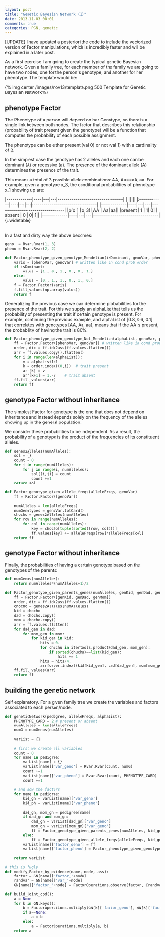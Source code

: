 ```yaml
---
layout: post
title: "Genetic Bayesian Network (I)"
date: 2013-11-03 08:01
comments: true
categories: PGN, genetic
---
```


[UPDATE] I have updated a posteriori the code to include the vectorized version of Factor manipulations, which is incredibly faster and will be explained in a later post.

As a first exercise I am going to create the typical genetic Bayesian network. Given a family tree, for each member of the family we are going to have two nodes, one for the person's genotype, and another for her phenotype. The template would be:

{% img center /images/nov13/template.png 500 Template for Genetic Bayesian Network%}


## phenotype Factor
The Phenotype of a person will depend on her Genotype, so there is a single link between both nodes. The factor that describes this relationship (probability of trait present given the genotype) will be a function that computes the probability of each possible assignment. 

The phenotype can be either present (val 0) or not (val 1) with a cardinality of 2.

In the simplest case the genotype has 2 alleles and each one can be dominant (A) or recessive (a). The presence of the dominant allele (A) determines the presence of the trait. 

This means a total of 3 possible allele combinations: AA, Aa\=\=aA, aa. For example, given a genotype x\_3, the conditional probabilities of phenotype x\_1 showing up are:


|-------------|----|---|---|---------------------------------|
| |||||
|:------------|---:|--:|--:|:--------------------------------|
|-------------|----|---|---|---------------------------------|
|p(x\_1 \| x\_3)| AA | Aa| aa||
|present      |  1 |  1|  0|                                 |
absent        |  0 |  0|  1||
|-------------|----|---|---|---------------------------------|
{:.widetable}


<br/>
In a fast and dirty way the above becomes:

```python Factor for phenotype given genotype in Mendellian manner
geno  = Rvar.Rvar(1, 3)
pheno = Rvar.Rvar(2, 2)

def Factor_phenotype_given_genotype_Mendelian(isDominant, genoVar, phenoVar):
    varis = [phenoVar, genoVar] # written like in cond prob order
    if isDominant:
        valus = [1., 0., 1., 0., 0., 1.]
    else:
        valus = [0., 1., 1., 0., 1., 0.]
    f = Factor.Factor(varis)
    f.fill_values(np.array(valus))
    return f
```

Generalizing the previous case we can determine probabilities for the presence of the trait. For this we supply an alphaList that tells us the probability of presenting the trait if certain genotype is present. For example, continuing the previous example, and alphaList of [0.8, 0.6, 0.1] that correlates with genotypes [AA, Aa, aa], means that if the AA is present, the probability of having the trait is 80%.

```python Factor for phenotype given genotype and probabilities
def Factor_phenotype_given_genotype_Not_Mendelian(alphaList, genoVar, phenoVar):
    ff = Factor.Factor([phenoVar, genoVar]) # written like in cond prob order
    order, dic = ff.idx2ass(ff.values.flatten())
    arr = ff.values.copy().flatten()
    for i in range(len(alphaList)):
        v = alphaList[i]
        k = order.index((0,i))  # trait present
        arr[k] = v
        arr[k+1] = 1.-v    # trait absent
    ff.fill_values(arr)
    return ff
```

## genotype Factor without inheritance

The simplest Factor for genotype is the one that does not depend on inheritance and instead depends solely on the frequency of the alleles showing up in the general population. 

We consider these probabilities to be independent. As a result, the probability of a genotype is the product of the frequencies of its constituent alleles.

```python Factor Genotype given Alleles frequency (in general population)
def genes2Alleles(numAlleles):
    sol = {}
    count = 0
    for i in range(numAlleles):
        for j in range(i, numAlleles):
            sol[(i,j)] = count
            count +=1
    return sol

def Factor_genotype_given_allele_freqs(alleleFreqs, genoVar):
    ff = Factor.Factor([genoVar])
    
    numAlleles = len(alleleFreqs)    
    numGenotypes = genoVar.totCard()
    chocho = genes2Alleles(numAlleles)
    for row in range(numAlleles):
        for col in range(numAlleles):
            key = chocho[tuple(sorted((row, col)))]
            ff.values[key] += alleleFreqs[row]*alleleFreqs[col]
    return ff
```

## genotype Factor without inheritance

Finally, the probabilities of having a certain genotype based on the genotypes of the parents:



```python Factor Genotype given Parents Genotypes
def numGenos(numAlleles):
    return numAlleles*(numAlleles+1)/2

def Factor_genotype_given_parents_genes(numAlleles, genKid, genDad, genMom):
    ff = Factor.Factor([genKid, genDad, genMom])
    order, dic = ff.idx2ass(ff.values.flatten())
    chocho = genes2Alleles(numAlleles)
    kid = chocho
    dad = chocho.copy()
    mom = chocho.copy()
    arr = ff.values.flatten()
    for dad_gen in dad:
        for mom_gen in mom:
            for kid_gen in kid:
                hits = 0.
                for chuchu in itertools.product(dad_gen, mom_gen):
                    if sorted(chuchu)==list(kid_gen):
                        hits += 1
                hits = hits/4.
                arr[order.index((kid[kid_gen], dad[dad_gen], mom[mom_gen]))] = hits
    ff.fill_values(arr)
    return ff
```

## building the genetic network

Self explanatory. For a given family tree we create the variables and factors associated to each person/node.


```python putting it all together
def geneticNetwork(pedigree, alleleFreqs, alphaList):
    PHENOTYPE_CARD = 2 # present or absent
    numAlleles = len(alleleFreqs)
    numG = numGenos(numAlleles)
    
    varList = {}
    
    # first we create all variables
    count = 0
    for name in pedigree:
        varList[name] = {}
        varList[name]['var_geno'] = Rvar.Rvar(count, numG)
        count +=1
        varList[name]['var_pheno'] = Rvar.Rvar(count, PHENOTYPE_CARD)
        count +=1
        
    # and now the factors
    for name in pedigree:
        kid_gn = varList[name]['var_geno']
        kid_ph = varList[name]['var_pheno']
        
        dad_gn, mom_gn = pedigree[name]
        if dad_gn and mom_gn:
            dad_gn = varList[dad_gn]['var_geno']
            mom_gn = varList[mom_gn]['var_geno']
            ff = Factor_genotype_given_parents_genes(numAlleles, kid_gn, dad_gn, mom_gn)
        else:
            ff = Factor_genotype_given_allele_freqs(alleleFreqs, kid_gn)
        varList[name]['factor_geno'] = ff
        varList[name]['factor_pheno'] = Factor_phenotype_given_genotype_Not_Mendelian(alphaList, kid_gn, kid_ph)
    
    return varList

# this is fugly
def modify_Factor_by_evidence(name, node, ass):
    factor = GN[name]['factor_'+node]
    randvar = GN[name]['var_'+node]
    GN[name]['factor_'+node] = FactorOperations.observe(factor, {randvar:ass})

def build_joint_cpd():
    a = None
    for k in GN.keys():
        b = FactorOperations.multiply(GN[k]['factor_geno'], GN[k]['factor_pheno'])
        if a==None:
            a = b
        else:
            a = FactorOperations.multiply(a, b)
    return a
```


















